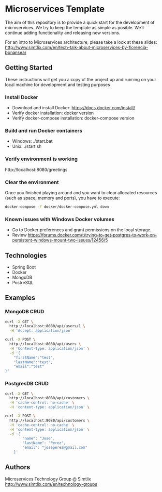 # Microservices Template #
The aim of this repository is to provide a quick start for the development of microservices. We try to keep the template as simple as posible. We´ll continue adding functionality and releasing new versions. 

For an intro to Microservices architecture, please take a look at these slides:
http://www.simtlix.com/en/tech-talk-about-microservices-by-florencia-bonansea/

## Getting Started ##
These instructions will get you a copy of the project up and running on your local machine for development and testing purposes

### Install Docker ###
* Download and install Docker: https://docs.docker.com/install/
* Verify docker installation: docker version
* Verify docker-compose installation: docker-compose version

### Build and run Docker containers ###
* Windows: ./start.bat
* Unix: ./start.sh

### Verify environment is working ###
http://localhost:8080/greetings

### Clear the environment ###
Once you finished playing around and you want to clear allocated resources (such as space, memory and ports), you have to execute:
```bash
docker-compose -f docker/docker-compose.yml down
```

### Known issues with Windows Docker volumes ###
* Go to Docker preferences and grant permissions on the local storage.
* Review https://forums.docker.com/t/trying-to-get-postgres-to-work-on-persistent-windows-mount-two-issues/12456/5

## Technologies ##
* Spring Boot
* Docker
* MongoDB
* PostreSQL

## Examples ##
### MongoDB CRUD ###
```bash 
curl -X GET \
  http://localhost:8080/api/users/1 \
  -H 'Accept: application/json' 
 ``` 

```bash
curl -X POST \
  http://localhost:8080/api/users \
  -H 'Content-Type: application/json' \
  -d '{
	"firstName":"test",
	"lastName":"test",
	"email":"test"
}'
```

### PostgresDB CRUD ###
```bash 
curl -X GET \
  http://localhost:8080/api/customers \
  -H 'cache-control: no-cache' \
  -H 'content-type: application/json' \
 ``` 

```bash
curl -X POST \
  http://localhost:8080/api/customers \
  -H 'cache-control: no-cache' \
  -H 'content-type: application/json' \
  -d '{
        "name": "Jose",
        "lastName": "Perez",
        "email": "joseperez@gmail.com"
    }'
```

## Authors ##
Microservices Technology Group @ Simtlix
http://www.simtlix.com/en/technology-groups
